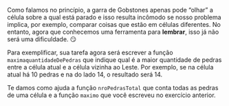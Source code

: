 Como falamos no princípio, a garra de Gobstones apenas pode “olhar” a célula sobre a qual está parado e isso resulta incômodo se nosso problema implica, por exemplo, comparar coisas que estão em células diferentes. No entanto, agora que conhecemos uma ferramenta para **lembrar**, isso já não será uma dificuldade. :smirk:

Para exemplificar, sua tarefa agora será escrever a função `maximaquantidadeDePedras` que indique qual é a maior quantidade de pedras entre a célula atual e a célula vizinha ao Leste. Por exemplo, se na célula atual há 10 pedras e na do lado 14, o resultado será 14.

Te damos como ajuda a função `nroPedrasTotal` que conta todas as pedras de uma célula e a função `maximo` que você escreveu no exercício anterior.